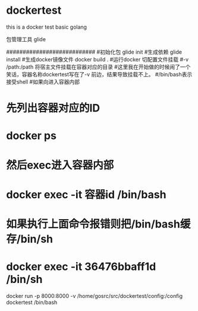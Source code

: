 # dockertest
this is a docker test basic golang

包管理工具 glide

###########################
#初始化包
glide init
#生成依赖
glide install
#生成docker镜像文件
docker build .
#运行docker 切配置文件挂载
#-v /path:/path 将宿主文件挂载在容器对应的目录
#这里我在开始做的时候闹了一个笑话，容器名称dockertest写在了-v 前边，结果导致挂载不上。
#/bin/bash表示接受shell
#如果向进入容器内部
#  先列出容器对应的ID
#   docker ps
#  然后exec进入容器内部
#   docker exec -it 容器id /bin/bash
#   如果执行上面命令报错则把/bin/bash缓存/bin/sh
#   docker exec -it 36476bbaff1d /bin/sh
docker run -p 8000:8000  -v /home/gosrc/src/dockertest/config:/config dockertest   /bin/bash

